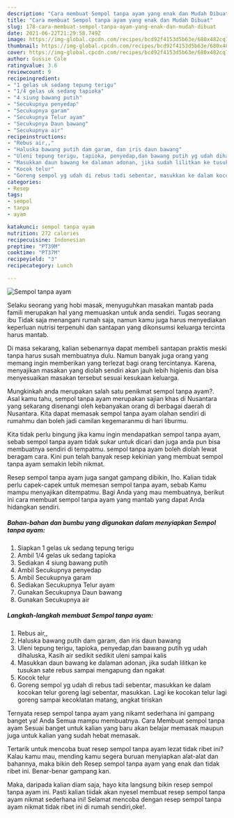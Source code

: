 ```yaml
---
description: "Cara membuat Sempol tanpa ayam yang enak dan Mudah Dibuat"
title: "Cara membuat Sempol tanpa ayam yang enak dan Mudah Dibuat"
slug: 178-cara-membuat-sempol-tanpa-ayam-yang-enak-dan-mudah-dibuat
date: 2021-06-22T21:29:58.749Z
image: https://img-global.cpcdn.com/recipes/bcd92f4153d5b63e/680x482cq70/sempol-tanpa-ayam-foto-resep-utama.jpg
thumbnail: https://img-global.cpcdn.com/recipes/bcd92f4153d5b63e/680x482cq70/sempol-tanpa-ayam-foto-resep-utama.jpg
cover: https://img-global.cpcdn.com/recipes/bcd92f4153d5b63e/680x482cq70/sempol-tanpa-ayam-foto-resep-utama.jpg
author: Gussie Cole
ratingvalue: 3.6
reviewcount: 9
recipeingredient:
- "1 gelas uk sedang tepung terigu"
- "1/4 gelas uk sedang tapioka"
- "4 siung bawang putih"
- "Secukupnya penyedap"
- "Secukupnya garam"
- "Secukupnya Telur ayam"
- "Secukupnya Daun bawang"
- "Secukupnya air"
recipeinstructions:
- "Rebus air,,"
- "Haluska bawang putih dam garam, dan iris daun bawang"
- "Uleni tepung terigu, tapioka, penyedap,dan bawang putih yg udah dihaluska, Kasih air sedikit sedikit uleni sampai kalis"
- "Masukkan daun bawang ke dalaman adonan, jika sudah lilitkan ke tusukan sate rebus sampai mengapung dan ngakat"
- "Kocok telur"
- "Goreng sempol yg udah di rebus tadi sebentar, masukkan ke dalam kocokan telur goreng lagi sebentar, masukkan. Lagi ke kocokan telur lagi goreng sampai kecoklatan matang, angkat tiriskan"
categories:
- Resep
tags:
- sempol
- tanpa
- ayam

katakunci: sempol tanpa ayam 
nutrition: 272 calories
recipecuisine: Indonesian
preptime: "PT39M"
cooktime: "PT37M"
recipeyield: "3"
recipecategory: Lunch

---
```



![Sempol tanpa ayam](https://img-global.cpcdn.com/recipes/bcd92f4153d5b63e/680x482cq70/sempol-tanpa-ayam-foto-resep-utama.jpg)

Selaku seorang yang hobi masak, menyuguhkan masakan mantab pada famili merupakan hal yang memuaskan untuk anda sendiri. Tugas seorang ibu Tidak saja menangani rumah saja, namun kamu juga harus menyediakan keperluan nutrisi terpenuhi dan santapan yang dikonsumsi keluarga tercinta harus mantab.

Di masa  sekarang, kalian sebenarnya dapat membeli santapan praktis meski tanpa harus susah membuatnya dulu. Namun banyak juga orang yang memang ingin memberikan yang terlezat bagi orang tercintanya. Karena, menyajikan masakan yang diolah sendiri akan jauh lebih higienis dan bisa menyesuaikan masakan tersebut sesuai kesukaan keluarga. 



Mungkinkah anda merupakan salah satu penikmat sempol tanpa ayam?. Asal kamu tahu, sempol tanpa ayam merupakan sajian khas di Nusantara yang sekarang disenangi oleh kebanyakan orang di berbagai daerah di Nusantara. Kita dapat memasak sempol tanpa ayam olahan sendiri di rumahmu dan boleh jadi camilan kegemaranmu di hari liburmu.

Kita tidak perlu bingung jika kamu ingin mendapatkan sempol tanpa ayam, sebab sempol tanpa ayam tidak sukar untuk dicari dan juga anda pun bisa membuatnya sendiri di tempatmu. sempol tanpa ayam boleh diolah lewat beragam cara. Kini pun telah banyak resep kekinian yang membuat sempol tanpa ayam semakin lebih nikmat.

Resep sempol tanpa ayam juga sangat gampang dibikin, lho. Kalian tidak perlu capek-capek untuk memesan sempol tanpa ayam, sebab Kamu mampu menyajikan ditempatmu. Bagi Anda yang mau membuatnya, berikut ini cara membuat sempol tanpa ayam yang mantab yang dapat Anda hidangkan sendiri.

<!--inarticleads1-->

##### Bahan-bahan dan bumbu yang digunakan dalam menyiapkan Sempol tanpa ayam:

1. Siapkan 1 gelas uk sedang tepung terigu
1. Ambil 1/4 gelas uk sedang tapioka
1. Sediakan 4 siung bawang putih
1. Ambil Secukupnya penyedap
1. Ambil Secukupnya garam
1. Sediakan Secukupnya Telur ayam
1. Gunakan Secukupnya Daun bawang
1. Gunakan Secukupnya air




<!--inarticleads2-->

##### Langkah-langkah membuat Sempol tanpa ayam:

1. Rebus air,,
1. Haluska bawang putih dam garam, dan iris daun bawang
1. Uleni tepung terigu, tapioka, penyedap,dan bawang putih yg udah dihaluska, Kasih air sedikit sedikit uleni sampai kalis
1. Masukkan daun bawang ke dalaman adonan, jika sudah lilitkan ke tusukan sate rebus sampai mengapung dan ngakat
1. Kocok telur
1. Goreng sempol yg udah di rebus tadi sebentar, masukkan ke dalam kocokan telur goreng lagi sebentar, masukkan. Lagi ke kocokan telur lagi goreng sampai kecoklatan matang, angkat tiriskan




Ternyata resep sempol tanpa ayam yang nikamt sederhana ini gampang banget ya! Anda Semua mampu membuatnya. Cara Membuat sempol tanpa ayam Sesuai banget untuk kalian yang baru akan belajar memasak maupun juga untuk kalian yang sudah hebat memasak.

Tertarik untuk mencoba buat resep sempol tanpa ayam lezat tidak ribet ini? Kalau kamu mau, mending kamu segera buruan menyiapkan alat-alat dan bahannya, maka bikin deh Resep sempol tanpa ayam yang enak dan tidak ribet ini. Benar-benar gampang kan. 

Maka, daripada kalian diam saja, hayo kita langsung bikin resep sempol tanpa ayam ini. Pasti kalian tiidak akan nyesel membuat resep sempol tanpa ayam nikmat sederhana ini! Selamat mencoba dengan resep sempol tanpa ayam nikmat tidak ribet ini di rumah sendiri,oke!.

